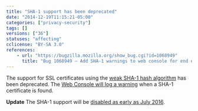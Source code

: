 ```yaml
---
title: "SHA-1 support has been deprecated"
date: "2014-12-19T11:15:21-05:00"
categories: ["privacy-security"]
tags: []
versions: ["36"]
statuses: "affecting"
cclicense: "BY-SA 3.0"
references:
    - url: "https://bugzilla.mozilla.org/show_bug.cgi?id=1068949"
      title: "Bug 1068949 – Add SHA-1 warnings to web console for end entities"
---
```

The support for SSL certificates using the [weak SHA-1 hash algorithm](https://developer.mozilla.org/en-US/docs/Security/Weak_Signature_Algorithm) has been deprecated. The [Web Console will log a warning](https://developer.mozilla.org/en-US/docs/Tools/Web_Console#Security_warnings_and_errors) when a SHA-1 certificate is found.

**Update** The SHA-1 support will be [disabled as early as July 2016](https://www.fxsitecompat.com/en-CA/docs/2015/sha-1-certificate-support-will-be-disabled-as-early-as-july-2016/).
